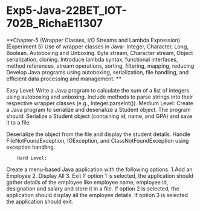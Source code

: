 # Exp5-Java-22BET_IOT-702B_RichaE11307

**Chapter-5  (Wrapper Classes, I/O Streams and Lambda Expression)(Experiment 5)	Use of wrapper classes in Java- Integer, Character, Long, Boolean. Autoboxing and Unboxing. Byte stream, Character stream, Object serialization, cloning. Introduce lambda syntax, functional interfaces, method references, stream operations, sorting, filtering, mapping, reducing
	Develop Java programs using autoboxing, serialization, file handling, and efficient data processing and management.
**

Easy Level:
Write a Java program to calculate the sum of a list of integers using autoboxing and unboxing. Include methods to parse strings into their respective wrapper classes (e.g., Integer.parseInt()).
		Medium Level:
Create a Java program to serialize and deserialize a Student object. The program should:
Serialize a Student object (containing id, name, and GPA) and save it to a file.

Deserialize the object from the file and display the student details.
Handle FileNotFoundException, IOException, and ClassNotFoundException using exception handling.

		Hard Level:
Create a menu-based Java application with the following options. 1.Add an Employee 2. Display All 3. Exit If option 1 is selected, the application should gather details of the employee like employee name, employee id, designation and salary and store it in a file. If option 2 is selected, the application should display all the employee details. If option 3 is selected the application should exit.
